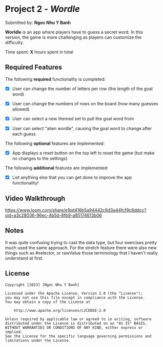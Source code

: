 # Project 2 - *Wordle*

Submitted by: **Ngoc Nhu Y Banh**

**Worldle** is an app where players have to guess a secret word. In this version, the game is more challenging as players can customize the difficulty.

Time spent: **X** hours spent in total

## Required Features

The following **required** functionality is completed:

- [x] User can change the number of letters per row (the length of the goal word)
- [x] User can change the numbers of rows on the board (how many guesses allowed)
- [x] User can select a new themed set to pull the goal word from
- [x] User can select "alien wordle", causing the goal word to change after each guess


The following **optional** features are implemented:

- [x] App displays a reset button on the top left to reset the game (but make no changes to the settings)

The following **additional** features are implemented:

- [x] List anything else that you can get done to improve the app functionality!

## Video Walkthrough

https://www.loom.com/share/e1bd416b5a94442c9d3a44fcf9c6ddcc?sid=a3c28036-96ec-4b5d-8fb9-a85174613b06

## Notes

It was quite confusing trying to cast the data type, but four exercises pretty much used the same approach. For the stretch feature there were also new things such as #selector, or rawValue those terminology that I haven't really understand at first.

## License

    Copyright [2023] [Ngoc Nhu Y Banh]

    Licensed under the Apache License, Version 2.0 (the "License");
    you may not use this file except in compliance with the License.
    You may obtain a copy of the License at

        http://www.apache.org/licenses/LICENSE-2.0

    Unless required by applicable law or agreed to in writing, software
    distributed under the License is distributed on an "AS IS" BASIS,
    WITHOUT WARRANTIES OR CONDITIONS OF ANY KIND, either express or implied.
    See the License for the specific language governing permissions and
    limitations under the License.
